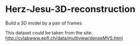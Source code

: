 # Herz-Jesu-3D-reconstruction
Build a 3D model by a pair of frames

This dataset could be taken from the site: http://cvlabwww.epfl.ch/data/multiview/denseMVS.html
